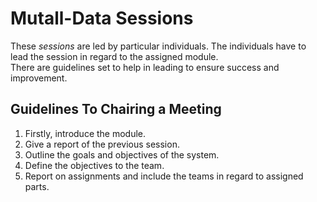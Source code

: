 # Mutall-Data Sessions

These _sessions_ are led by particular individuals. The individuals have to lead the session in regard to the assigned module.  
There are guidelines set to help in leading to ensure success and improvement.  

## Guidelines To Chairing a Meeting

1. Firstly, introduce the module.  
2. Give a report of the previous session.
3. Outline the goals and objectives of the system.  
4. Define the objectives to the team.
5. Report on assignments and include the teams in regard to assigned parts.  

